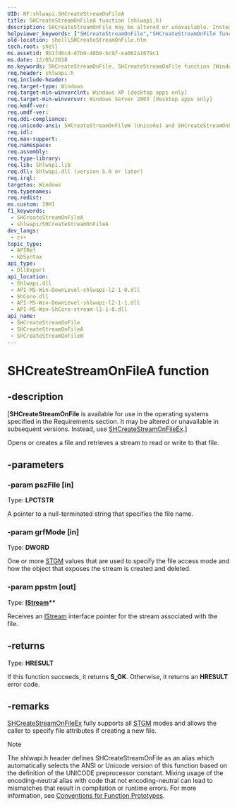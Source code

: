 ```yaml
---
UID: NF:shlwapi.SHCreateStreamOnFileA
title: SHCreateStreamOnFileA function (shlwapi.h)
description: SHCreateStreamOnFile may be altered or unavailable. Instead, use SHCreateStreamOnFileEx.
helpviewer_keywords: ["SHCreateStreamOnFile","SHCreateStreamOnFile function [Windows Shell]","SHCreateStreamOnFileA","SHCreateStreamOnFileW","_win32_SHCreateStreamOnFile","shell.SHCreateStreamOnFile","shlwapi/SHCreateStreamOnFile","shlwapi/SHCreateStreamOnFileA","shlwapi/SHCreateStreamOnFileW"]
old-location: shell\SHCreateStreamOnFile.htm
tech.root: shell
ms.assetid: 9b1fd6c4-d7b0-40b9-bc9f-ea062a1079c1
ms.date: 12/05/2018
ms.keywords: SHCreateStreamOnFile, SHCreateStreamOnFile function [Windows Shell], SHCreateStreamOnFileA, SHCreateStreamOnFileW, _win32_SHCreateStreamOnFile, shell.SHCreateStreamOnFile, shlwapi/SHCreateStreamOnFile, shlwapi/SHCreateStreamOnFileA, shlwapi/SHCreateStreamOnFileW
req.header: shlwapi.h
req.include-header: 
req.target-type: Windows
req.target-min-winverclnt: Windows XP [desktop apps only]
req.target-min-winversvr: Windows Server 2003 [desktop apps only]
req.kmdf-ver: 
req.umdf-ver: 
req.ddi-compliance: 
req.unicode-ansi: SHCreateStreamOnFileW (Unicode) and SHCreateStreamOnFileA (ANSI)
req.idl: 
req.max-support: 
req.namespace: 
req.assembly: 
req.type-library: 
req.lib: Shlwapi.lib
req.dll: Shlwapi.dll (version 5.0 or later)
req.irql: 
targetos: Windows
req.typenames: 
req.redist: 
ms.custom: 19H1
f1_keywords:
 - SHCreateStreamOnFileA
 - shlwapi/SHCreateStreamOnFileA
dev_langs:
 - c++
topic_type:
 - APIRef
 - kbSyntax
api_type:
 - DllExport
api_location:
 - Shlwapi.dll
 - API-MS-Win-DownLevel-shlwapi-l2-1-0.dll
 - ShCore.dll
 - API-MS-Win-DownLevel-shlwapi-l2-1-1.dll
 - API-MS-Win-ShCore-stream-l1-1-0.dll
api_name:
 - SHCreateStreamOnFile
 - SHCreateStreamOnFileA
 - SHCreateStreamOnFileW
---
```


# SHCreateStreamOnFileA function


## -description

<p class="CCE_Message">[<b>SHCreateStreamOnFile</b> is available for use in the operating systems specified in the Requirements section. It may be altered or unavailable in subsequent versions. Instead, use <a href="/windows/desktop/api/shlwapi/nf-shlwapi-shcreatestreamonfileex">SHCreateStreamOnFileEx</a>.]

Opens or creates a file and retrieves a stream to read or write to that file.

## -parameters

### -param pszFile [in]

Type: <b>LPCTSTR</b>

A pointer to a null-terminated string that specifies the file name.

### -param grfMode [in]

Type: <b>DWORD</b>

One or more <a href="/windows/desktop/Stg/stgm-constants">STGM</a> values that are used to specify the file access mode and how the object that exposes the stream is created and deleted.

### -param ppstm [out]

Type: <b><a href="/windows/desktop/api/objidl/nn-objidl-istream">IStream</a>**</b>

Receives an <a href="/windows/desktop/api/objidl/nn-objidl-istream">IStream</a> interface pointer for the stream associated with the file.

## -returns

Type: <b>HRESULT</b>

If this function succeeds, it returns <b>S_OK</b>. Otherwise, it returns an <b>HRESULT</b> error code.

## -remarks

<a href="/windows/desktop/api/shlwapi/nf-shlwapi-shcreatestreamonfileex">SHCreateStreamOnFileEx</a> fully supports all <a href="/windows/desktop/Stg/stgm-constants">STGM</a> modes and allows the caller to specify file attributes if creating a new file.




> [!NOTE]
> The shlwapi.h header defines SHCreateStreamOnFile as an alias which automatically selects the ANSI or Unicode version of this function based on the definition of the UNICODE preprocessor constant. Mixing usage of the encoding-neutral alias with code that not encoding-neutral can lead to mismatches that result in compilation or runtime errors. For more information, see [Conventions for Function Prototypes](/windows/win32/intl/conventions-for-function-prototypes).